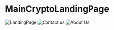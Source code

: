 # MainCryptoLandingPage
![LandingPage](https://github.com/user-attachments/assets/92b1e1f6-a26d-4ef7-90dd-393703e11424)
![Contact us](https://github.com/user-attachments/assets/d67d2900-9696-47f7-86db-ab47ab5c639d)
![About Us](https://github.com/user-attachments/assets/2cb3debc-8cc4-41c9-9c00-16f7c5672e2d)